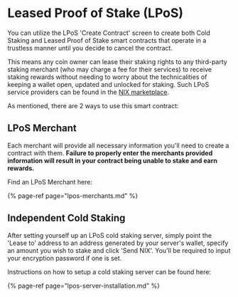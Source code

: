 # Leased Proof of Stake \(LPoS\)

You can utilize the LPoS 'Create Contract' screen to create both Cold Staking and Leased Proof of Stake smart contracts that operate in a trustless manner until you decide to cancel the contract. 

This means any coin owner can lease their staking rights to any third-party staking merchant \(who may charge a fee for their services\) to receive staking rewards without needing to worry about the technicalities of keeping a wallet open, updated and unlocked for staking. Such LPoS service providers can be found in the [NIX marketplace](https://nixplatform.io/marketplace).

As mentioned, there are 2 ways to use this smart contract:

## **LPoS Merchant**

Each merchant will provide all necessary information you'll need to create a contract with them. **Failure to properly enter the merchants provided information will result in your contract being unable to stake and earn rewards.**

Find an LPoS Merchant here:

{% page-ref page="lpos-merchants.md" %}

## **Independent Cold Staking**

After setting yourself up an LPoS cold staking server, simply point the 'Lease to' address to an address generated by your server's wallet, specify an amount you wish to stake and click 'Send NIX'. You'll be required to input your encryption password if one is set.

Instructions on how to setup a cold staking server can be found here:

{% page-ref page="lpos-server-installation.md" %}

